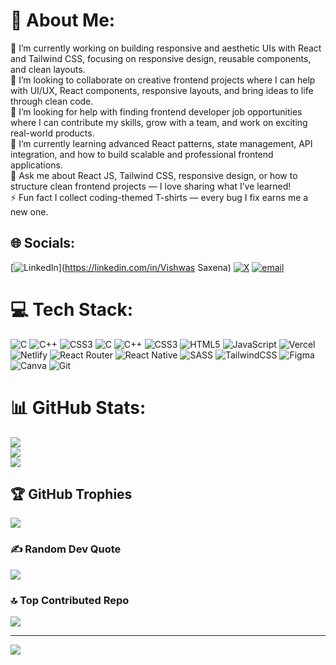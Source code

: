 # 💫 About Me:
🔭 I’m currently working on building responsive and aesthetic UIs with React and Tailwind CSS, focusing on responsive design, reusable components, and clean layouts.<br>🤝 I’m looking to collaborate on creative frontend projects where I can help with UI/UX, React components, responsive layouts, and bring ideas to life through clean code.<br>🤝 I’m looking for help with finding frontend developer job opportunities where I can contribute my skills, grow with a team, and work on exciting real-world products.<br>🌱 I’m currently learning advanced React patterns, state management, API integration, and how to build scalable and professional frontend applications.<br>💬 Ask me about React JS, Tailwind CSS, responsive design, or how to structure clean frontend projects — I love sharing what I’ve learned!<br>⚡ Fun fact I collect coding-themed T-shirts — every bug I fix earns me a new one.


## 🌐 Socials:
[![LinkedIn](https://img.shields.io/badge/LinkedIn-%230077B5.svg?logo=linkedin&logoColor=white)](https://linkedin.com/in/Vishwas Saxena) [![X](https://img.shields.io/badge/X-black.svg?logo=X&logoColor=white)](https://x.com/vscodde) [![email](https://img.shields.io/badge/Email-D14836?logo=gmail&logoColor=white)](mailto:vishwassaxena344@gmail.com) 

# 💻 Tech Stack:
![C](https://img.shields.io/badge/c-%2300599C.svg?style=for-the-badge&logo=c&logoColor=white) ![C++](https://img.shields.io/badge/c++-%2300599C.svg?style=for-the-badge&logo=c%2B%2B&logoColor=white) ![CSS3](https://img.shields.io/badge/css3-%231572B6.svg?style=for-the-badge&logo=css3&logoColor=white) ![C](https://img.shields.io/badge/c-%2300599C.svg?style=for-the-badge&logo=c&logoColor=white) ![C++](https://img.shields.io/badge/c++-%2300599C.svg?style=for-the-badge&logo=c%2B%2B&logoColor=white) ![CSS3](https://img.shields.io/badge/css3-%231572B6.svg?style=for-the-badge&logo=css3&logoColor=white) ![HTML5](https://img.shields.io/badge/html5-%23E34F26.svg?style=for-the-badge&logo=html5&logoColor=white) ![JavaScript](https://img.shields.io/badge/javascript-%23323330.svg?style=for-the-badge&logo=javascript&logoColor=%23F7DF1E) ![Vercel](https://img.shields.io/badge/vercel-%23000000.svg?style=for-the-badge&logo=vercel&logoColor=white) ![Netlify](https://img.shields.io/badge/netlify-%23000000.svg?style=for-the-badge&logo=netlify&logoColor=#00C7B7) ![React Router](https://img.shields.io/badge/React_Router-CA4245?style=for-the-badge&logo=react-router&logoColor=white) ![React Native](https://img.shields.io/badge/react_native-%2320232a.svg?style=for-the-badge&logo=react&logoColor=%2361DAFB) ![SASS](https://img.shields.io/badge/SASS-hotpink.svg?style=for-the-badge&logo=SASS&logoColor=white) ![TailwindCSS](https://img.shields.io/badge/tailwindcss-%2338B2AC.svg?style=for-the-badge&logo=tailwind-css&logoColor=white) ![Figma](https://img.shields.io/badge/figma-%23F24E1E.svg?style=for-the-badge&logo=figma&logoColor=white) ![Canva](https://img.shields.io/badge/Canva-%2300C4CC.svg?style=for-the-badge&logo=Canva&logoColor=white) ![Git](https://img.shields.io/badge/git-%23F05033.svg?style=for-the-badge&logo=git&logoColor=white)
# 📊 GitHub Stats:
![](https://github-readme-stats.vercel.app/api?username=weber404&theme=dark&hide_border=false&include_all_commits=true&count_private=true)<br/>
![](https://nirzak-streak-stats.vercel.app/?user=weber404&theme=dark&hide_border=false)<br/>
![](https://github-readme-stats.vercel.app/api/top-langs/?username=weber404&theme=dark&hide_border=false&include_all_commits=true&count_private=true&layout=compact)

## 🏆 GitHub Trophies
![](https://github-profile-trophy.vercel.app/?username=weber404&theme=radical&no-frame=false&no-bg=false&margin-w=4)

### ✍️ Random Dev Quote
![](https://quotes-github-readme.vercel.app/api?type=horizontal&theme=radical)

### 🔝 Top Contributed Repo
![](https://github-contributor-stats.vercel.app/api?username=weber404&limit=5&theme=dark&combine_all_yearly_contributions=true)

---
[![](https://visitcount.itsvg.in/api?id=weber404&icon=8&color=0)](https://visitcount.itsvg.in)

<!-- Proudly created with GPRM ( https://gprm.itsvg.in ) -->
